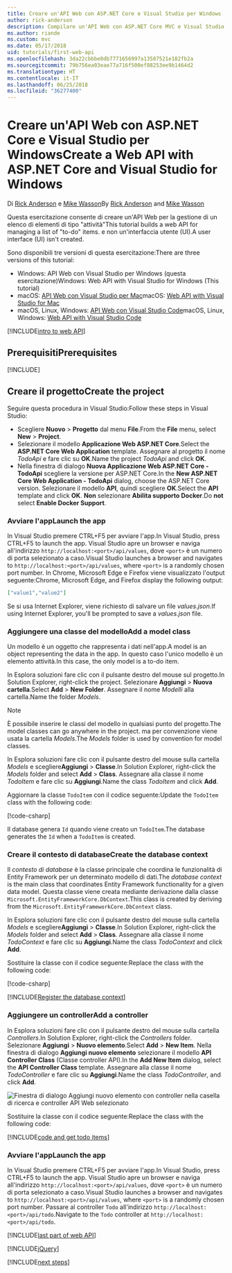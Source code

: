 ```yaml
---
title: Creare un'API Web con ASP.NET Core e Visual Studio per Windows
author: rick-anderson
description: Compilare un'API Web con ASP.NET Core MVC e Visual Studio per Windows
ms.author: riande
ms.custom: mvc
ms.date: 05/17/2018
uid: tutorials/first-web-api
ms.openlocfilehash: 3da22cbbbe0db7771656997a13587521e182fb2a
ms.sourcegitcommit: 79b756ea03eae77a716f500ef88253ee9b1464d2
ms.translationtype: HT
ms.contentlocale: it-IT
ms.lasthandoff: 06/25/2018
ms.locfileid: "36277400"
---
```

# <a name="create-a-web-api-with-aspnet-core-and-visual-studio-for-windows"></a><span data-ttu-id="ba756-103">Creare un'API Web con ASP.NET Core e Visual Studio per Windows</span><span class="sxs-lookup"><span data-stu-id="ba756-103">Create a Web API with ASP.NET Core and Visual Studio for Windows</span></span>

<span data-ttu-id="ba756-104">Di [Rick Anderson](https://twitter.com/RickAndMSFT) e [Mike Wasson](https://github.com/mikewasson)</span><span class="sxs-lookup"><span data-stu-id="ba756-104">By [Rick Anderson](https://twitter.com/RickAndMSFT) and [Mike Wasson](https://github.com/mikewasson)</span></span>

<span data-ttu-id="ba756-105">Questa esercitazione consente di creare un'API Web per la gestione di un elenco di elementi di tipo "attività"</span><span class="sxs-lookup"><span data-stu-id="ba756-105">This tutorial builds a web API for managing a list of "to-do" items.</span></span> <span data-ttu-id="ba756-106">e non un'interfaccia utente (UI).</span><span class="sxs-lookup"><span data-stu-id="ba756-106">A user interface (UI) isn't created.</span></span>

<span data-ttu-id="ba756-107">Sono disponibili tre versioni di questa esercitazione:</span><span class="sxs-lookup"><span data-stu-id="ba756-107">There are three versions of this tutorial:</span></span>

* <span data-ttu-id="ba756-108">Windows: API Web con Visual Studio per Windows (questa esercitazione)</span><span class="sxs-lookup"><span data-stu-id="ba756-108">Windows: Web API with Visual Studio for Windows (This tutorial)</span></span>
* <span data-ttu-id="ba756-109">macOS: [API Web con Visual Studio per Mac](xref:tutorials/first-web-api-mac)</span><span class="sxs-lookup"><span data-stu-id="ba756-109">macOS: [Web API with Visual Studio for Mac](xref:tutorials/first-web-api-mac)</span></span>
* <span data-ttu-id="ba756-110">macOS, Linux, Windows: [API Web con Visual Studio Code](xref:tutorials/web-api-vsc)</span><span class="sxs-lookup"><span data-stu-id="ba756-110">macOS, Linux, Windows: [Web API with Visual Studio Code](xref:tutorials/web-api-vsc)</span></span>

<!-- WARNING: The code AND images in this doc are used by uid: tutorials/web-api-vsc, tutorials/first-web-api-mac and tutorials/first-web-api. If you change any code/images in this tutorial, update uid: tutorials/web-api-vsc -->

[!INCLUDE[intro to web API](../includes/webApi/intro.md)]

## <a name="prerequisites"></a><span data-ttu-id="ba756-111">Prerequisiti</span><span class="sxs-lookup"><span data-stu-id="ba756-111">Prerequisites</span></span>

[!INCLUDE[](~/includes/net-core-prereqs-windows.md)]

## <a name="create-the-project"></a><span data-ttu-id="ba756-112">Creare il progetto</span><span class="sxs-lookup"><span data-stu-id="ba756-112">Create the project</span></span>

<span data-ttu-id="ba756-113">Seguire questa procedura in Visual Studio:</span><span class="sxs-lookup"><span data-stu-id="ba756-113">Follow these steps in Visual Studio:</span></span>

* <span data-ttu-id="ba756-114">Scegliere **Nuovo** > **Progetto** dal menu **File**.</span><span class="sxs-lookup"><span data-stu-id="ba756-114">From the **File** menu, select **New** > **Project**.</span></span>
* <span data-ttu-id="ba756-115">Selezionare il modello **Applicazione Web ASP.NET Core**.</span><span class="sxs-lookup"><span data-stu-id="ba756-115">Select the **ASP.NET Core Web Application** template.</span></span> <span data-ttu-id="ba756-116">Assegnare al progetto il nome *TodoApi* e fare clic su **OK**.</span><span class="sxs-lookup"><span data-stu-id="ba756-116">Name the project *TodoApi* and click **OK**.</span></span>
* <span data-ttu-id="ba756-117">Nella finestra di dialogo **Nuova Applicazione Web ASP.NET Core - TodoApi** scegliere la versione per ASP.NET Core.</span><span class="sxs-lookup"><span data-stu-id="ba756-117">In the **New ASP.NET Core Web Application - TodoApi** dialog, choose the ASP.NET Core version.</span></span> <span data-ttu-id="ba756-118">Selezionare il modello **API**, quindi scegliere **OK**.</span><span class="sxs-lookup"><span data-stu-id="ba756-118">Select the **API** template and click **OK**.</span></span> <span data-ttu-id="ba756-119">**Non** selezionare **Abilita supporto Docker**.</span><span class="sxs-lookup"><span data-stu-id="ba756-119">Do **not** select **Enable Docker Support**.</span></span>

### <a name="launch-the-app"></a><span data-ttu-id="ba756-120">Avviare l'app</span><span class="sxs-lookup"><span data-stu-id="ba756-120">Launch the app</span></span>

<span data-ttu-id="ba756-121">In Visual Studio premere CTRL+F5 per avviare l'app.</span><span class="sxs-lookup"><span data-stu-id="ba756-121">In Visual Studio, press CTRL+F5 to launch the app.</span></span> <span data-ttu-id="ba756-122">Visual Studio apre un browser e naviga all'indirizzo `http://localhost:<port>/api/values`, dove `<port>` è un numero di porta selezionato a caso.</span><span class="sxs-lookup"><span data-stu-id="ba756-122">Visual Studio launches a browser and navigates to `http://localhost:<port>/api/values`, where `<port>` is a randomly chosen port number.</span></span> <span data-ttu-id="ba756-123">In Chrome, Microsoft Edge e Firefox viene visualizzato l'output seguente:</span><span class="sxs-lookup"><span data-stu-id="ba756-123">Chrome, Microsoft Edge, and Firefox display the following output:</span></span>

```json
["value1","value2"]
```

<span data-ttu-id="ba756-124">Se si usa Internet Explorer, viene richiesto di salvare un file *values.json*.</span><span class="sxs-lookup"><span data-stu-id="ba756-124">If using Internet Explorer, you'll be prompted to save a *values.json* file.</span></span>

### <a name="add-a-model-class"></a><span data-ttu-id="ba756-125">Aggiungere una classe del modello</span><span class="sxs-lookup"><span data-stu-id="ba756-125">Add a model class</span></span>

<span data-ttu-id="ba756-126">Un modello è un oggetto che rappresenta i dati nell'app.</span><span class="sxs-lookup"><span data-stu-id="ba756-126">A model is an object representing the data in the app.</span></span> <span data-ttu-id="ba756-127">In questo caso l'unico modello è un elemento attività.</span><span class="sxs-lookup"><span data-stu-id="ba756-127">In this case, the only model is a to-do item.</span></span>

<span data-ttu-id="ba756-128">In Esplora soluzioni fare clic con il pulsante destro del mouse sul progetto.</span><span class="sxs-lookup"><span data-stu-id="ba756-128">In Solution Explorer, right-click the project.</span></span> <span data-ttu-id="ba756-129">Selezionare **Aggiungi** > **Nuova cartella**.</span><span class="sxs-lookup"><span data-stu-id="ba756-129">Select **Add** > **New Folder**.</span></span> <span data-ttu-id="ba756-130">Assegnare il nome *Modelli* alla cartella.</span><span class="sxs-lookup"><span data-stu-id="ba756-130">Name the folder *Models*.</span></span>

> [!NOTE]
> <span data-ttu-id="ba756-131">È possibile inserire le classi del modello in qualsiasi punto del progetto.</span><span class="sxs-lookup"><span data-stu-id="ba756-131">The model classes can go anywhere in the project.</span></span> <span data-ttu-id="ba756-132">ma per convenzione viene usata la cartella *Models*.</span><span class="sxs-lookup"><span data-stu-id="ba756-132">The *Models* folder is used by convention for model classes.</span></span>

<span data-ttu-id="ba756-133">In Esplora soluzioni fare clic con il pulsante destro del mouse sulla cartella *Models* e scegliere**Aggiungi** > **Classe**.</span><span class="sxs-lookup"><span data-stu-id="ba756-133">In Solution Explorer, right-click the *Models* folder and select **Add** > **Class**.</span></span> <span data-ttu-id="ba756-134">Assegnare alla classe il nome *TodoItem* e fare clic su **Aggiungi**.</span><span class="sxs-lookup"><span data-stu-id="ba756-134">Name the class *TodoItem* and click **Add**.</span></span>

<span data-ttu-id="ba756-135">Aggiornare la classe `TodoItem` con il codice seguente:</span><span class="sxs-lookup"><span data-stu-id="ba756-135">Update the `TodoItem` class with the following code:</span></span>

[!code-csharp[](first-web-api/samples/2.0/TodoApi/Models/TodoItem.cs)]

<span data-ttu-id="ba756-136">Il database genera `Id` quando viene creato un `TodoItem`.</span><span class="sxs-lookup"><span data-stu-id="ba756-136">The database generates the `Id` when a `TodoItem` is created.</span></span>

### <a name="create-the-database-context"></a><span data-ttu-id="ba756-137">Creare il contesto di database</span><span class="sxs-lookup"><span data-stu-id="ba756-137">Create the database context</span></span>

<span data-ttu-id="ba756-138">Il *contesto di database* è la classe principale che coordina le funzionalità di Entity Framework per un determinato modello di dati.</span><span class="sxs-lookup"><span data-stu-id="ba756-138">The *database context* is the main class that coordinates Entity Framework functionality for a given data model.</span></span> <span data-ttu-id="ba756-139">Questa classe viene creata mediante derivazione dalla classe `Microsoft.EntityFrameworkCore.DbContext`.</span><span class="sxs-lookup"><span data-stu-id="ba756-139">This class is created by deriving from the `Microsoft.EntityFrameworkCore.DbContext` class.</span></span>

<span data-ttu-id="ba756-140">In Esplora soluzioni fare clic con il pulsante destro del mouse sulla cartella *Models* e scegliere**Aggiungi** > **Classe**.</span><span class="sxs-lookup"><span data-stu-id="ba756-140">In Solution Explorer, right-click the *Models* folder and select **Add** > **Class**.</span></span> <span data-ttu-id="ba756-141">Assegnare alla classe il nome *TodoContext* e fare clic su **Aggiungi**.</span><span class="sxs-lookup"><span data-stu-id="ba756-141">Name the class *TodoContext* and click **Add**.</span></span>

<span data-ttu-id="ba756-142">Sostituire la classe con il codice seguente:</span><span class="sxs-lookup"><span data-stu-id="ba756-142">Replace the class with the following code:</span></span>

[!code-csharp[](first-web-api/samples/2.0/TodoApi/Models/TodoContext.cs)]

[!INCLUDE[Register the database context](../includes/webApi/register_dbContext.md)]

### <a name="add-a-controller"></a><span data-ttu-id="ba756-143">Aggiungere un controller</span><span class="sxs-lookup"><span data-stu-id="ba756-143">Add a controller</span></span>

<span data-ttu-id="ba756-144">In Esplora soluzioni fare clic con il pulsante destro del mouse sulla cartella *Controllers*.</span><span class="sxs-lookup"><span data-stu-id="ba756-144">In Solution Explorer, right-click the *Controllers* folder.</span></span> <span data-ttu-id="ba756-145">Selezionare **Aggiungi** > **Nuovo elemento**.</span><span class="sxs-lookup"><span data-stu-id="ba756-145">Select **Add** > **New Item**.</span></span> <span data-ttu-id="ba756-146">Nella finestra di dialogo **Aggiungi nuovo elemento** selezionare il modello **API Controller Class** (Classe controller API).</span><span class="sxs-lookup"><span data-stu-id="ba756-146">In the **Add New Item** dialog, select the **API Controller Class** template.</span></span> <span data-ttu-id="ba756-147">Assegnare alla classe il nome *TodoController* e fare clic su **Aggiungi**.</span><span class="sxs-lookup"><span data-stu-id="ba756-147">Name the class *TodoController*, and click **Add**.</span></span>

![Finestra di dialogo Aggiungi nuovo elemento con controller nella casella di ricerca e controller API Web selezionato](first-web-api/_static/new_controller.png)

<span data-ttu-id="ba756-149">Sostituire la classe con il codice seguente:</span><span class="sxs-lookup"><span data-stu-id="ba756-149">Replace the class with the following code:</span></span>

[!INCLUDE[code and get todo items](../includes/webApi/getTodoItems.md)]

### <a name="launch-the-app"></a><span data-ttu-id="ba756-150">Avviare l'app</span><span class="sxs-lookup"><span data-stu-id="ba756-150">Launch the app</span></span>

<span data-ttu-id="ba756-151">In Visual Studio premere CTRL+F5 per avviare l'app.</span><span class="sxs-lookup"><span data-stu-id="ba756-151">In Visual Studio, press CTRL+F5 to launch the app.</span></span> <span data-ttu-id="ba756-152">Visual Studio apre un browser e naviga all'indirizzo `http://localhost:<port>/api/values`, dove `<port>` è un numero di porta selezionato a caso.</span><span class="sxs-lookup"><span data-stu-id="ba756-152">Visual Studio launches a browser and navigates to `http://localhost:<port>/api/values`, where `<port>` is a randomly chosen port number.</span></span> <span data-ttu-id="ba756-153">Passare al controller `Todo` all'indirizzo `http://localhost:<port>/api/todo`.</span><span class="sxs-lookup"><span data-stu-id="ba756-153">Navigate to the `Todo` controller at `http://localhost:<port>/api/todo`.</span></span>

[!INCLUDE[last part of web API](../includes/webApi/end.md)]

[!INCLUDE[jQuery](../includes/webApi/add-jquery.md)]

[!INCLUDE[next steps](../includes/webApi/next.md)]
